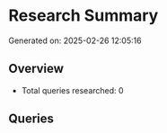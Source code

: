 # Research Summary

Generated on: 2025-02-26 12:05:16

## Overview
- Total queries researched: 0

## Queries

